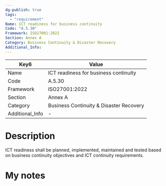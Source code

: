 ```yaml
---
dg-publish: true
tags:
  - "requirement"
Name: ICT readiness for business continuity
Code: "A.5.30"
Framework: ISO27001:2022
Section: Annex A
Category: Business Continuity & Disaster Recovery
Additional_Info: 
---
```


<div><table class="dataview table-view-table"><thead class="table-view-thead"><tr class="table-view-tr-header"><th class="table-view-th"><span>Key</span><span class="dataview small-text">6</span></th><th class="table-view-th"><span>Value</span></th></tr></thead><tbody class="table-view-tbody"><tr><td><span>Name</span></td><td><span>ICT readiness for business continuity</span></td></tr><tr><td><span>Code</span></td><td><span>A.5.30</span></td></tr><tr><td><span>Framework</span></td><td><span>ISO27001:2022</span></td></tr><tr><td><span>Section</span></td><td><span>Annex A</span></td></tr><tr><td><span>Category</span></td><td><span>Business Continuity &amp; Disaster Recovery</span></td></tr><tr><td><span>Additional_Info</span></td><td><span>-</span></td></tr></tbody></table></div>

# Description

ICT readiness shall be planned, implemented, maintained and tested based on business continuity objectives and ICT continuity requirements.

# My notes
